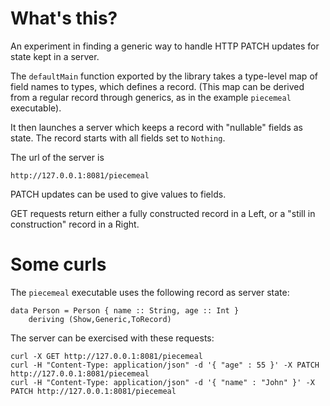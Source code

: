 # What's this?

An experiment in finding a generic way to handle HTTP PATCH updates for state
kept in a server.

The `defaultMain` function exported by the library takes a type-level map of
field names to types, which defines a record. (This map can be derived from a
regular record through generics, as in the example `piecemeal` executable). 

It then launches a server which keeps a record with "nullable" fields as state.
The record starts with all fields set to `Nothing`. 

The url of the server is

    http://127.0.0.1:8081/piecemeal

PATCH updates can be used to give values to fields.

GET requests return either a fully constructed record in a Left, or a "still in
construction" record in a Right.

# Some curls

The `piecemeal` executable uses the following record as server state:

    data Person = Person { name :: String, age :: Int } 
        deriving (Show,Generic,ToRecord)

The server can be exercised with these requests:

    curl -X GET http://127.0.0.1:8081/piecemeal
    curl -H "Content-Type: application/json" -d '{ "age" : 55 }' -X PATCH http://127.0.0.1:8081/piecemeal
    curl -H "Content-Type: application/json" -d '{ "name" : "John" }' -X PATCH http://127.0.0.1:8081/piecemeal
